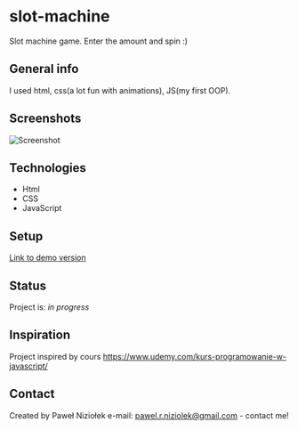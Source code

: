 # slot-machine

Slot machine game. Enter the amount and spin :)

## General info

I used html, css(a lot fun with animations), JS(my first OOP).

## Screenshots

![Screenshot](images/screenshot.png)

## Technologies

- Html
- CSS
- JavaScript

## Setup

[Link to demo version](https://pawelniziolek.github.io/slot-machine/index.html)

## Status

Project is: _in progress_

## Inspiration

Project inspired by cours https://www.udemy.com/kurs-programowanie-w-javascript/

## Contact

Created by Paweł Niziołek e-mail: pawel.r.niziolek@gmail.com - contact me!
